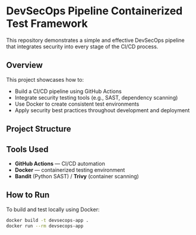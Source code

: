 # DevSecOps Pipeline Containerized Test Framework

This repository demonstrates a simple and effective DevSecOps pipeline that integrates security into every stage of the CI/CD process.

## Overview

This project showcases how to:

- Build a CI/CD pipeline using GitHub Actions
- Integrate security testing tools (e.g., SAST, dependency scanning)
- Use Docker to create consistent test environments
- Apply security best practices throughout development and deployment

## Project Structure


## Tools Used

- **GitHub Actions** — CI/CD automation
- **Docker** — containerized testing environment
- **Bandit** (Python SAST) / **Trivy** (container scanning)

## How to Run

To build and test locally using Docker:

```bash
docker build -t devsecops-app .
docker run --rm devsecops-app

